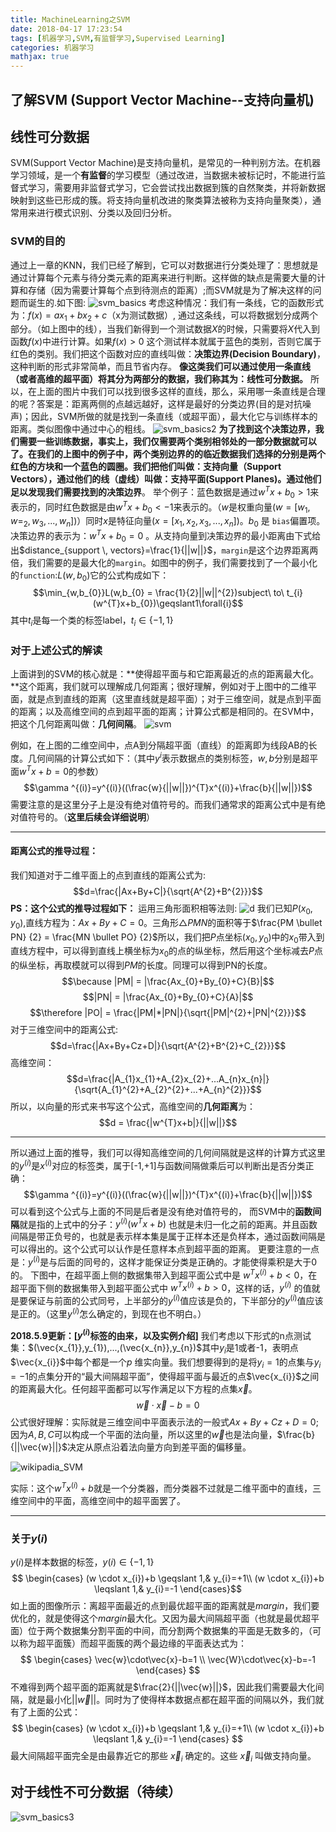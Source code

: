 ```yaml
---
title: MachineLearning之SVM
date: 2018-04-17 17:23:54
tags: [机器学习,SVM,有监督学习,Supervised Learning]
categories: 机器学习
mathjax: true
---
```

## 了解SVM (Support Vector Machine--支持向量机)
## 线性可分数据
SVM(Support Vector Machine)是支持向量机，是常见的一种判别方法。在机器学习领域，是一个**有监督**的学习模型（通过改进，当数据未被标记时，不能进行监督式学习，需要用非监督式学习，它会尝试找出数据到簇的自然聚类，并将新数据映射到这些已形成的簇。将支持向量机改进的聚类算法被称为支持向量聚类），通常用来进行模式识别、分类以及回归分析。
### SVM的目的
通过上一章的KNN，我们已经了解到，它可以对数据进行分类处理了：思想就是通过计算每个元素与待分类元素的距离来进行判断。这样做的缺点是需要大量的计算和存储（因为需要计算每个点到待测点的距离）;而SVM就是为了解决这样的问题而诞生的.如下图:
![svm_basics](./svm_basics1.png)
考虑这种情况：我们有一条线，它的函数形式为：$f(x) = ax_{1}+bx_{2}+c$（x为测试数据）, 通过这条线，可以将数据划分成两个部分。（如上图中的线），当我们新得到一个测试数据$X$的时候，只需要将$X$代入到函数$f(x)$中进行计算。如果$f(x) > 0$ 这个测试样本就属于蓝色的类别，否则它属于红色的类别。我们把这个函数对应的直线叫做：**决策边界(Decision Boundary)**，这种判断的形式非常简单，而且节省内存。
**像这类我们可以通过使用一条直线（或者高维的超平面）将其分为两部分的数据，我们称其为：线性可分数据。**
所以，在上面的图片中我们可以找到很多这样的直线，那么，采用哪一条直线是合理的呢？答案是：距离两侧的点越远越好，这样是最好的分类边界(目的是对抗噪声)；因此，SVM所做的就是找到一条直线（或超平面），最大化它与训练样本的距离。类似图像中通过中心的粗线。
![svm_basics2](./svm_basics2.png)
**为了找到这个决策边界，我们需要一些训练数据，事实上，我们仅需要两个类别相邻处的一部分数据就可以了。**在我们的上图中的例子中，两个类别边界的的临近数据我们选择的分别是两个红色的方块和一个蓝色的圆圈。我们把他们叫做：**支持向量（Support Vectors）**，通过他们的线（虚线）叫做：**支持平面(Support Planes)**。通过他们足以发现我们需要找到的**决策边界**。
举个例子：蓝色数据是通过$w^{T}x+b_{0}>1$来表示的，同时红色数据是由$w^{T}x+b_{0}<-1$来表示的。（$w$是权重向量$(w=[w_{1},w=_{2},w_{3},...,w_{n}])$）同时$x$是特征向量$(x=[x_{1},x_{2},x_{3},...,x_{n}])$。$b_{0}$ 是 ``bias``偏置项。决策边界的表示为：$w^{T}x+b_{0}=0$ 。从支持向量到决策边界的最小距离由下式给出$distance_{support \, vectors}=\frac{1}{||w||}$，``margin``是这个边界距离两倍，我们需要的是最大化的``margin``。如图中的例子，我们需要找到了一个最小化的``function``:$L(w,b_{0})$它的公式构成如下：
$$\min_{w,b_{0}}L(w,b_{0} = \frac{1}{2}||w||^{2})subject\ to\ t_{i}(w^{T}x+b_{0})\geqslant1\forall{i}$$
其中$t_{i}$是每一个类的标签label，$t_{i}\in \{-1,1\}$
### 对于上述公式的解读
上面讲到的SVM的核心就是：**使得超平面与和它距离最近的点的距离最大化。**这个距离，我们就可以理解成几何距离；很好理解，例如对于上图中的二维平面，就是点到直线的距离（这里直线就是超平面）；对于三维空间，就是点到平面的距离；以及高维空间的点到超平面的距离；计算公式都是相同的。在SVM中，把这个几何距离叫做：**几何间隔**。
![svm](./svm.jpg)

例如，在上图的二维空间中，点A到分隔超平面（直线）的距离即为线段AB的长度。几何间隔的计算公式如下：（其中$y^{i}$表示数据点的类别标签，$w,b$分别是超平面$w^{T}x+b=0$的参数）
$$\gamma ^{(i)}=y^{(i)}((\frac{w}{||w||})^{T}x^{(i)}+\frac{b}{||w||})$$
需要注意的是这里分子上是没有绝对值符号的。而我们通常求的距离公式中是有绝对值符号的。（**这里后续会详细说明**）

---
#### 距离公式的推导过程：
我们知道对于二维平面上的点到直线的距离公式为:
$$d=\frac{|Ax+By+C|}{\sqrt{A^{2}+B^{2}}}$$
**PS：这个公式的推导过程如下：**
运用三角形面积相等法则:
![d](./d.jpg)
我们已知$P(x_{0},y_{0})$,直线方程为：$Ax+By+C=0$。三角形$\triangle PMN$的面积等于$\frac{PM \bullet PN} {2} = \frac{MN \bullet PO} {2}$所以，我们把$P$点坐标$(x_{0},y_{0})$中的$x_{0}$带入到直线方程中，可以得到直线上横坐标为$x_{0}$的点的纵坐标，然后用这个坐标减去$P$点的纵坐标，再取模就可以得到$PM$的长度。同理可以得到PN的长度。
$$\because |PM| = |\frac{Ax_{0}+By_{0}+C}{B}|$$
$$|PN| = |\frac{Ax_{0}+By_{0}+C}{A}|$$
$$\therefore |PO| = \frac{|PM|*|PN|}{\sqrt{|PM|^{2}+|PN|^{2}}}$$
对于三维空间中的距离公式:
$$d=\frac{|Ax+By+Cz+D|}{\sqrt{A^{2}+B^{2}+C_{2}}}$$
高维空间：
$$d=\frac{|A_{1}x_{1}+A_{2}x_{2}+...A_{n}x_{n}|}{\sqrt{A_{1}^{2}+A_{2}^{2}+...+A_{n}^{2}}}$$
所以，以向量的形式来书写这个公式，高维空间的**几何距离**为：
$$d = \frac{|w^{T}x+b|}{||w||}$$

---
所以通过上面的推导，我们可以得知高维空间的几何间隔就是这样的计算方式这里的$y^{(i)}$是$x^{(i)}$对应的标签类，属于[-1,+1]与函数间隔做乘后可以判断出是否分类正确：
$$\gamma ^{(i)}=y^{(i)}((\frac{w}{||w||})^{T}x^{(i)}+\frac{b}{||w||})$$
可以看到这个公式与上面的不同是后者是没有绝对值符号的，
而SVM中的**函数间隔**就是指的上式中的分子：$y^{(i)}(w^{T}x+b)$ 也就是未归一化之前的距离。并且函数间隔是带正负号的，也就是表示样本集是属于正样本还是负样本，通过函数间隔是可以得出的。这个公式可以认作是任意样本点到超平面的距离。
更要注意的一点是：$y^{(i)}$是与后面的同号的，这样才能保证分类是正确的。才能使得乘积是大于0的。
下图中，在超平面上侧的数据集带入到超平面公式中是 $w^{T}x^{(i)}+b < 0$，在超平面下侧的数据集带入到超平面公式中 $w^{T}x^{(i)}+b > 0$，这样的话，$y^{(i)}$ 的值就是要保证与前面的公式同号，上半部分的$y^{(i)}$值应该是负的，下半部分的$y^{(i)}$值应该是正的。（这里$y^{(i)}$怎么确定的，到现在也不明白。）

**2018.5.9更新：[$y^{(i)}$标签的由来，以及实例介绍]**
我们考虑以下形式的n点测试集：$(\vec{x_{1}},y_{1}),...,(\vec{x_{n}},y_{n})$其中$y_{i}$是1或者-1，表明点$\vec{x_{i}}$中每个都是一个$p$ 维实向量。我们想要得到的是将$y_{i}=1$的点集与$y_{i}=-1$的点集分开的“最大间隔超平面”，使得超平面与最近的点$\vec{x_{i}}$之间的距离最大化。任何超平面都可以写作满足以下方程的点集$\vec{x}$。
$$\vec{w}\cdot\vec{x}-b=0$$ 公式很好理解：实际就是三维空间中平面表示法的一般式$Ax+By+Cz+D=0$;因为$A,B,C$可以构成一个平面的法向量，所以这里的$\vec{w}$也是法向量，$\frac{b}{||\vec{w}||}$决定从原点沿着法向量方向到差平面的偏移量。

![wikipadia_SVM](./Svm_max_sep_hyperplane_with_margin.png)


实际：这个$w^{T}x^{(i)}+b$就是一个分类器，而分类器不过就是二维平面中的直线，三维空间中的平面，高维空间中的超平面罢了。

---
### 关于$y(i)$
$y(i)$是样本数据的标签，$y(i)\in \{-1,1\}$
$$
\begin{cases}
(w \cdot x_{i})+b \geqslant 1,& y_{i}=+1\\
(w \cdot x_{i})+b \leqslant 1,& y_{i}=-1
\end{cases}$$
如上面的图像所示：离超平面最近的点到最优超平面的距离就是$margin$，我们要优化的，就是使得这个$margin$最大化。又因为最大间隔超平面（也就是最优超平面）位于两个数据集分割平面的中间，而分割两个数据集的平面是无数多的，（可以称为超平面簇）而超平面簇的两个最边缘的平面表达式为：
$$
\begin{cases}
\vec{w}\cdot\vec{x}-b=1 \\
\vec{W}\cdot\vec{x}-b=-1
\end{cases}
$$
不难得到两个超平面的距离就是$\frac{2}{||\vec{w}||}$，因此我们需要最大化间隔，就是最小化$||\vec{w}||$。同时为了使得样本数据点都在超平面的间隔以外，我们就有了上面的公式：
$$
\begin{cases}
(w \cdot x_{i})+b \geqslant 1,& y_{i}=+1\\
(w \cdot x_{i})+b \leqslant 1,& y_{i}=-1
\end{cases}
$$
最大间隔超平面完全是由最靠近它的那些 ${\displaystyle {\vec {x}}_{i}}$ 确定的。这些 ${\displaystyle {\vec {x}}_{i}}$ 叫做支持向量。
## 对于线性不可分数据（待续）
![svm_basics3](./svm_basics3.png)